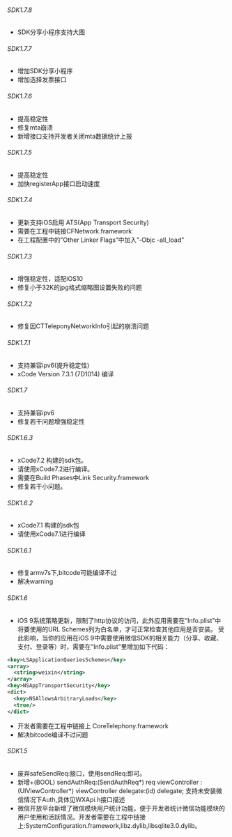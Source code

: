 ###### SDK1.7.8
- SDK分享小程序支持大图

###### SDK1.7.7
- 增加SDK分享小程序
- 增加选择发票接口

###### SDK1.7.6
- 提高稳定性
- 修复mta崩溃
- 新增接口支持开发者关闭mta数据统计上报

###### SDK1.7.5
- 提高稳定性
- 加快registerApp接口启动速度

###### SDK1.7.4
- 更新支持iOS启用 ATS(App Transport Security)
- 需要在工程中链接CFNetwork.framework
- 在工程配置中的”Other Linker Flags”中加入”-Objc -all_load”

###### SDK1.7.3
- 增强稳定性，适配iOS10
- 修复小于32K的jpg格式缩略图设置失败的问题

###### SDK1.7.2
- 修复因CTTeleponyNetworkInfo引起的崩溃问题

###### SDK1.7.1
- 支持兼容ipv6(提升稳定性)
- xCode Version 7.3.1 (7D1014) 编译

###### SDK1.7
- 支持兼容ipv6
- 修复若干问题增强稳定性

###### SDK1.6.3
- xCode7.2 构建的sdk包。
- 请使用xCode7.2进行编译。
- 需要在Build Phases中Link  Security.framework
- 修复若干小问题。

###### SDK1.6.2
- xCode7.1 构建的sdk包
- 请使用xCode7.1进行编译

###### SDK1.6.1
- 修复armv7s下,bitcode可能编译不过
- 解决warning

###### SDK1.6
- iOS 9系统策略更新，限制了http协议的访问，此外应用需要在“Info.plist”中将要使用的URL Schemes列为白名单，才可正常检查其他应用是否安装。
受此影响，当你的应用在iOS 9中需要使用微信SDK的相关能力（分享、收藏、支付、登录等）时，需要在“Info.plist”里增加如下代码：

```xml
<key>LSApplicationQueriesSchemes</key>
<array>
  <string>weixin</string>
</array>
<key>NSAppTransportSecurity</key>
<dict>
  <key>NSAllowsArbitraryLoads</key>
  <true/>
</dict>
```

- 开发者需要在工程中链接上 CoreTelephony.framework
- 解决bitcode编译不过问题

###### SDK1.5
- 废弃safeSendReq:接口，使用sendReq:即可。
- 新增+(BOOL) sendAuthReq:(SendAuthReq*) req viewController : (UIViewController*) viewController delegate:(id<WXApiDelegate>) delegate;
支持未安装微信情况下Auth,具体见WXApi.h接口描述
- 微信开放平台新增了微信模块用户统计功能，便于开发者统计微信功能模块的用户使用和活跃情况。开发者需要在工程中链接上:SystemConfiguration.framework,libz.dylib,libsqlite3.0.dylib。
